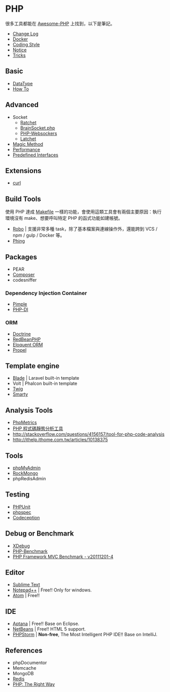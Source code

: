 # PHP

很多工具都能在 [Awesome-PHP](https://github.com/ziadoz/awesome-php) 上找到，以下是筆記。

* [Change Log](changelog.md)
* [Docker](docker.md)
* [Coding Style](coding-style.md)
* [Notice](notice.md)
* [Tricks](tricks.md)

## Basic

* [DataType](types.md)
* [How To](how-to.md)

## Advanced

* Socket
  + [Ratchet](https://github.com/ratchetphp/Ratchet)
  + [BrainSocket.php](https://github.com/BrainBoxLabs/brain-socket)
  + [PHP-Websockers](https://github.com/ghedipunk/PHP-Websockets)
  + [Latchet](https://github.com/sidneywidmer/Latchet)
* [Magic Method](magic-method.md)
* [Performance](performance.md)
* [Predefined Interfaces](predefined-interfaces.md)

## Extensions

* [curl](curl.md)

## Build Tools

使用 PHP 達成 [Makefile](/pdl/make/README.md) 一樣的功能，會使用這類工具會有兩個主要原因：執行環境沒有 make、想要呼叫特定 PHP 的函式功能如建帳號。

* [Robo](http://robo.li/) | 支援非常多種 task，除了基本檔案與連線操作外，還能跨到 VCS / npm / gulp / Docker 等。
* [Phing](https://www.phing.info/)

## Packages

* PEAR
* [Composer](composer.md)
* codesniffer

### Dependency Injection Container

* [Pimple](pimple.md)
* [PHP-DI](http://php-di.org/)

### ORM

* [Doctrine](http://www.doctrine-project.org/)
* [RedBeanPHP](http://www.redbeanphp.com/index.php)
* [Eloquent ORM](https://laravel.com/docs/5.1/eloquent)
* [Propel](http://propelorm.org/)

## Template engine

* [Blade](http://laravel.com/docs/templates) | Laravel built-in template
* Volt | Phalcon built-in template
* [Twig](http://twig.sensiolabs.org/)
* [Smarty](http://www.smarty.net/)

## Analysis Tools

* [PhpMetrics](http://www.phpmetrics.org/)
* [PHP 程式碼靜態分析工具](http://phpqatools.org/)
* http://stackoverflow.com/questions/4156157/tool-for-php-code-analysis
* http://ithelp.ithome.com.tw/articles/10138375

## Tools

* [phpMyAdmin](https://github.com/phpmyadmin/phpmyadmin)
* [RockMongo](http://rockmongo.com/)
* phpRedisAdmin

## Testing

* [PHPUnit](phpunit.md)
* [phpspec](http://www.phpspec.net/)
* [Codeception](http://codeception.com/)

## Debug or Benchmark

* [XDebug](xdebug.md)
* [PHP-Benchmark](http://victorjonsson.github.io/PHP-Benchmark/)
* [PHP Framework MVC Benchmark - v20111201-4](http://www.ruilog.com/blog/view/b6f0e42cf705.html)

## Editor

* [Sublime Text](http://www.sublimetext.com/)
* [Notepad++](http://notepad-plus-plus.org/) | Free!! Only for windows.
* [Atom](https://atom.io/) | Free!!

## IDE

* [Aptana](http://www.aptana.com/) | Free!! Base on Eclipse.
* [NetBeans](https://netbeans.org/) | Free!! HTML 5 support.
* [PHPStorm](https://www.jetbrains.com/phpstorm/) | **Non-free**, The Most Intelligent PHP IDE!! Base on IntelliJ.

## References

* phpDocumentor
* Memcache
* MongoDB
* [Redis](https://github.com/phpredis/phpredis)
* [PHP: The Right Way](http://laravel-taiwan.github.io/php-the-right-way/)
